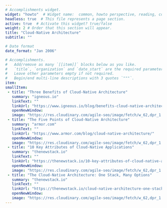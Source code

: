 ```yaml
---
# Accomplishments widget.
widget: "howto"  # Widget name:  common, howto perspective, reading, cd-with-jenkins-and-docker  etc
headless: true  # This file represents a page section.
active: true  # Activate this widget? true/false
weight: 2 # Order that this section will appear.
title: "Cloud-Native Architecture"
subtitle: ""

# Date format
date_format: "Jan 2006"

# Accomplishments.
#   Add/remove as many `[[item]]` blocks below as you like.
#   `title`, `organization` and `date_start` are the required parameters.
#   Leave other parameters empty if not required.
#   Begin/end multi-line descriptions with 3 quotes `"""`.
item:
smallItem:    
 - title: "Three Benefits of Cloud-Native Architecture"
   summary: "igneous.io"
   linkText: ""
   linkUrl: "https://www.igneous.io/blog/benefits-cloud-native-architecture"
   openNewWindow: 
   image: "https://res.cloudinary.com/agile-seo/image/fetch/w_62,dpr_1.0,d_blank_am8gzx.png/https%3A%2F%2Flogo.clearbit.com%2Figneous.io%3Fsize%3D250"  
 - title: "The Five Points of Cloud-Native Architecture"
   summary: "armor.com"
   linkText: ""
   linkUrl: "https://www.armor.com/blog/cloud-native-architecture/"
   openNewWindow: 
   image: "https://res.cloudinary.com/agile-seo/image/fetch/w_62,dpr_1.0,d_blank_am8gzx.png/https%3A%2F%2Flogo.clearbit.com%2Farmor.com%3Fsize%3D250"  
 - title: "10 Key Attributes of Cloud-Native Applications"
   summary: "thenewstack.io"
   linkText: ""
   linkUrl: "https://thenewstack.io/10-key-attributes-of-cloud-native-applications/"
   openNewWindow: 
   image: "https://res.cloudinary.com/agile-seo/image/fetch/w_62,dpr_1.0,d_blank_am8gzx.png/https%3A%2F%2Flogo.clearbit.com%2Fthenewstack.io%3Fsize%3D250"  
 - title: "The Cloud-Native Architecture: One Stack, Many Options"
   summary: "thenewstack.io"
   linkText: ""
   linkUrl: "https://thenewstack.io/cloud-native-architecture-one-stack-many-options/"
   openNewWindow: 
   image: "https://res.cloudinary.com/agile-seo/image/fetch/w_62,dpr_1.0,d_blank_am8gzx.png/https%3A%2F%2Flogo.clearbit.com%2Fthenewstack.io%3Fsize%3D250"  
---
```

     
